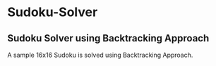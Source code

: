 # Sudoku-Solver 

## Sudoku Solver using Backtracking Approach


A sample 16x16 Sudoku is solved using Backtracking Approach.


